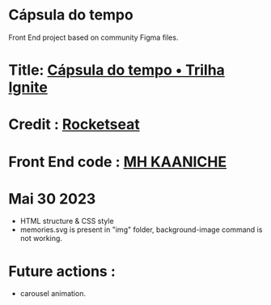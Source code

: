 # Cápsula do tempo
Front End project based on community Figma files. 

# Title: [Cápsula do tempo • Trilha Ignite](https://mhkaaniche.github.io/CapsulaDoTempo/#)

# Credit :  [Rocketseat](https://www.figma.com/@rocketseat)

# Front End code : [MH KAANICHE](https://github.com/MHKAANICHE)

# Mai 30 2023
- HTML structure & CSS style
- memories.svg is present in "img" folder, background-image command is not working.

# Future actions : 
- carousel animation. 

